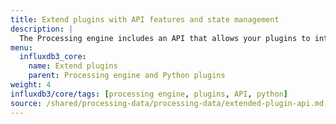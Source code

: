 ```yaml
---
title: Extend plugins with API features and state management
description: |
  The Processing engine includes an API that allows your plugins to interact with your data, build and write line protocol, and maintain state between executions.
menu:
  influxdb3_core:
    name: Extend plugins
    parent: Processing engine and Python plugins
weight: 4
influxdb3/core/tags: [processing engine, plugins, API, python]
source: /shared/processing-data/processing-data/extended-plugin-api.md
---
```


<!-- 
// SOURCE content/shared/processing-data/extended-plugin-api.md
-->